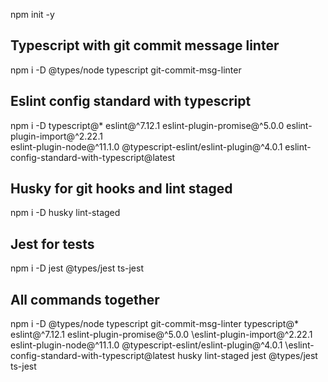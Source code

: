 npm init -y

## Typescript with git commit message linter
npm i -D @types/node typescript git-commit-msg-linter

## Eslint config standard with typescript
npm i -D typescript@\* eslint@^7.12.1 eslint-plugin-promise@^5.0.0 eslint-plugin-import@^2.22.1 \
eslint-plugin-node@^11.1.0 @typescript-eslint/eslint-plugin@^4.0.1 eslint-config-standard-with-typescript@latest

## Husky for git hooks and lint staged
npm i -D husky lint-staged

## Jest for tests
npm i -D jest @types/jest ts-jest

## All commands together
npm i -D @types/node typescript git-commit-msg-linter typescript@\* eslint@^7.12.1 eslint-plugin-promise@^5.0.0 \eslint-plugin-import@^2.22.1 eslint-plugin-node@^11.1.0 @typescript-eslint/eslint-plugin@^4.0.1 \eslint-config-standard-with-typescript@latest husky lint-staged jest @types/jest ts-jest

